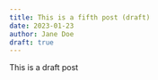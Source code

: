 ```yaml
---
title: This is a fifth post (draft)
date: 2023-01-23
author: Jane Doe
draft: true
---
```

This is a draft post
